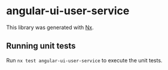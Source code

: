 # angular-ui-user-service

This library was generated with [Nx](https://nx.dev).

## Running unit tests

Run `nx test angular-ui-user-service` to execute the unit tests.
